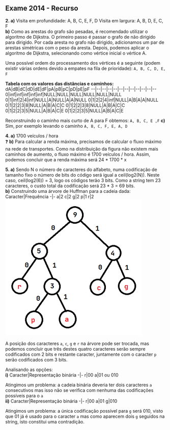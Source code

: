 ## Exame 2014 - Recurso

**2. a)** Visita em profundidade: A, B, C, E, F, D
Visita em largura: A, B, D, E, C, F  
**b)** Como as arestas do grafo são pesadas, é recomendado utilizar o algoritmo de Dijkstra. O primeiro passo é passar o grafo de não dirigido para dirigido. Por cada aresta no grafo não dirigido, adicionamos um par de arestas simétricas com o peso da aresta. Depois, podemos aplicar o algoritmo de Dijkstra, selecionando como vértice inicial o vértice A.

Uma possível ordem do processamento dos vértices é a seguinte (podem existir várias ordens devido a empates na fila de prioridade): `A, B, C, D, E, F`

**Tabela com os valores das distâncias e caminhos:**
dA|dB|dC|dD|dE|dF|pA|pB|pC|pD|pE|pF
--|--|--|--|--|--|--|--|--|--|--|--
0|inf|inf|inf|inf|inf|NULL|NULL|NULL|NULL|NULL|NULL
0|1|inf|2|4|inf|NULL|A|NULL|A|A|NULL
0|1|2|2|4|inf|NULL|A|B|A|A|NULL
0|1|2|2|3|8|NULL|A|B|A|C|C
0|1|2|2|3|8|NULL|A|B|A|C|C
0|1|2|2|3|5|NULL|A|B|A|C|E
0|1|2|2|3|5|NULL|A|B|A|C|E

Reconstruindo o caminho mais curto de A para F obtemos: `A, B, C, E ,F`
**c)** Sim, por exemplo levando o caminho `A, B, C, F, E, A, D`

**4. a)** 1700 veículos / hora  
❓ **b)** Para calcular a renda máxima, precisamos de calcular o fluxo máximo na rede de transportes. Como na distribuição da figura não existem mais caminhos de aumento, o fluxo máximo é 1700 veículos / hora.
Assim, podemos concluir que a renda máxima será 24 * 1700 * x

**5. a)** Sendo N o número de caracteres do alfabeto, numa codificação de tamanho fixo o número de bits do código será igual a ceil(log2(N)).
Neste caso, ceil(log2(6)) = 3, logo os códigos terão 3 bits. Como a string tem 23 caracteres, o custo total da codificação será 23 * 3 = 69 bits.  
**b)** Construindo uma árvore de Huffman para a cadeia dada:
Caracter|Frequência
-|-
a|2
c|2
g|2
p|1
r|2
![](Imagens\Huffman2014R.png?raw=true)

A posição dos caracteres `a`, `c`, `g` e `r` na árvore pode ser trocada, mas podemos concluir que três destes quatro caracteres serão sempre codificados com 2 bits e restante caracter, juntamente com o caracter `p` serão codificados com 3 bits.

Analisando as opções:  
**i)**
Caracter|Representação binária
-|-
r|00
a|01 ou 010

Atingimos um problema: a cadeia binária deveria ter dois caracteres `a` consecutivos mas isso não se verifica com nenhuma das codificações possíveis para o `a`  
**ii)**
Caracter|Representação binária
-|-
r|00
a|01
g|010

Atingimos um problema: a única codificação possível para `g` será 010, visto que 01 já é usado para o caracter `a` mas como aparecem dois `g` seguidos na string, isto constitui uma contradição.